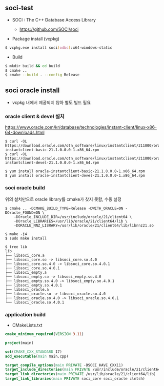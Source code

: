 
## soci-test
- SOCI : The C++ Database Access Library 
    - https://github.com/SOCI/soci


- Package install (vcpkg)
```sh
$ vcpkg.exe install soci[odbc]:x64-windows-static
```

- Build
```sh
$ mkdir build && cd build
$ cmake .. 
$ cmake --build . --config Release
```

## soci oracle install 
- vcpkg 내에서 제공되지 않아 별도 빌드 필요 

### oracle client & devel 설치 
https://www.oracle.com/kr/database/technologies/instant-client/linux-x86-64-downloads.html

```
$ curl -OL https://download.oracle.com/otn_software/linux/instantclient/211000/oracle-instantclient-basic-21.1.0.0.0-1.x86_64.rpm
$ curl -OL https://download.oracle.com/otn_software/linux/instantclient/211000/oracle-instantclient-devel-21.1.0.0.0-1.x86_64.rpm

$ yum install oracle-instantclient-basic-21.1.0.0.0-1.x86_64.rpm
$ yum install oracle-instantclient-devel-21.1.0.0.0-1.x86_64.rpm
```

### soci oracle build 
위의 설치만으로 oracle library를 cmake가 찾지 못함, 수동 설정 

```
$ cmake .. -DCMAKE_BUILD_TYPE=Release -DWITH_ORACLE=ON -DOracle_FOUND=ON \
	-DOracle_INCLUDE_DIR=/usr/include/oracle/21/client64 \
	-DOracle_LIBRARIES=/usr/lib/oracle/21/client64/lib \
	-DORACLE_NNZ_LIBRARY=/usr/lib/oracle/21/client64/lib/libnnz21.so
  
$ make -j4
$ sudo make install
```

```
$ tree lib
lib
├── libsoci_core.a
├── libsoci_core.so -> libsoci_core.so.4.0
├── libsoci_core.so.4.0 -> libsoci_core.so.4.0.1
├── libsoci_core.so.4.0.1
├── libsoci_empty.a
├── libsoci_empty.so -> libsoci_empty.so.4.0
├── libsoci_empty.so.4.0 -> libsoci_empty.so.4.0.1
├── libsoci_empty.so.4.0.1
├── libsoci_oracle.a
├── libsoci_oracle.so -> libsoci_oracle.so.4.0
├── libsoci_oracle.so.4.0 -> libsoci_oracle.so.4.0.1
└── libsoci_oracle.so.4.0.1
```

### application build 

- CMakeLists.txt
```cmake
cmake_minimum_required(VERSION 3.11)

project(main)

set(CMAKE_CXX_STANDARD 17)
add_executable(main main.cpp)

target_compile_options(main PRIVATE -DSOCI_HAVE_CXX11)
target_include_directories(main PRIVATE /usr/include/oracle/21/client64)
target_link_directories(main PRIVATE /usr/lib/oracle/21/client64/lib)
target_link_libraries(main PRIVATE soci_core soci_oracle clntsh)
```
